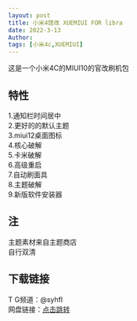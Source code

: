 ```yaml
---
layout: post
title: 小米4馆改 XUEMIUI FOR libra
date: 2022-3-13
Author:  
tags: [小米4c,XUEMIUI]
---
```

这是一个小米4C的MIUI10的官改刷机包  


## 特性
1.通知栏时间居中  
2.更好的的默认主题  
3.miui12桌面图标  
4.核心破解  
5.卡米破解  
6.高级重启  
7.自动刷面具  
8.主题破解  
9.新版软件安装器  

## 注
主题素材来自主题商店  
自行双清

## 下载链接

T G频道：@syhfl  
网盘链接：[点击跳转](https://pan.xn--fiqz59cpva341l.ml/%E8%BD%AF%E4%BB%B6/MIUI%E5%AE%98%E6%94%B9/V1.0_XUEEMIUI10-7-libra.zip?preview)
